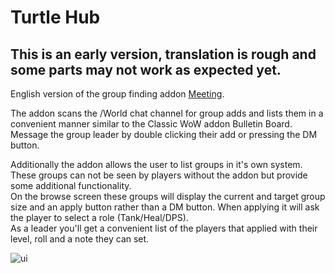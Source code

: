 # Turtle Hub

## This is an early version, translation is rough and some parts may not work as expected yet.

English version of the group finding addon [Meeting](https://github.com/yizhi996/Meeting).

The addon scans the /World chat channel for group adds and lists them in a convenient manner similar to the Classic WoW addon Bulletin Board. Message the group leader by double clicking their add or pressing the DM button.

Additionally the addon allows the user to list groups in it's own system. These groups can not be seen by players without the addon but provide some additional functionality.   
On the browse screen these groups will display the current and target group size and an apply button rather than a DM button. When applying it will ask the player to select a role (Tank/Heal/DPS).    
As a leader you'll get a convenient list of the players that applied with their level, roll and a note they can set.


![ui](https://github.com/yizhi996/Meeting/assets/10255725/d86073b7-6b49-4c30-9c21-07268f2fe897)
